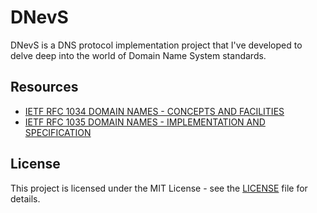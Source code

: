 # DNevS

DNevS is a DNS protocol implementation project that I've developed to delve deep into the
world of Domain Name System standards.


## Resources
- [IETF RFC 1034 DOMAIN NAMES - CONCEPTS AND FACILITIES](https://www.ietf.org/rfc/rfc1034.txt)
- [IETF RFC 1035 DOMAIN NAMES - IMPLEMENTATION AND SPECIFICATION](https://www.ietf.org/rfc/rfc1035.txt)


## License
This project is licensed under the MIT License - see the [LICENSE](./LICENSE) file for details.